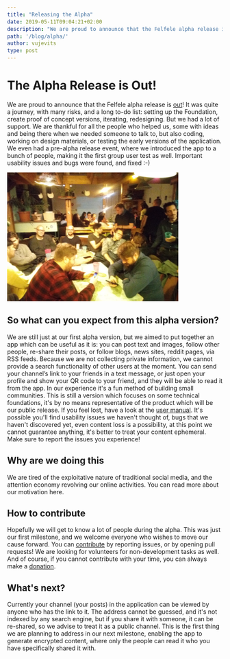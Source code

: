 ```yaml
---
title: "Releasing the Alpha"
date: 2019-05-11T09:04:21+02:00
description: "We are proud to announce that the Felfele alpha release is out!"
path: '/blog/alpha/'
author: vujevits
type: post
---
```



# The Alpha Release is Out!
We are proud to announce that the Felfele alpha release is [out](https://felfele.com/app)! It was quite a journey, with many risks, and a long to-do list: setting up the Foundation, create proof of concept versions, iterating, redesigning. But we had a lot of support. We are thankful for all the people who helped us, some with ideas and being there when we needed someone to talk to, but also coding, working on design materials, or testing the early versions of the application. We even had a pre-alpha release event, where we introduced the app to a bunch of people, making it the first group user test as well. Important usability issues and bugs were found, and fixed :-)

![](./user_group.png)

## So what can you expect from this alpha version?
We are still just at our first alpha version, but we aimed to put together an app which can be useful as it is: you can post text and images, follow other people, re-share their posts, or follow blogs, news sites, reddit pages, via RSS feeds. Because we are not collecting private information, we cannot provide a search functionality of other users at the moment. You can send your channel’s link to your friends in a text message, or just open your profile and show your QR code to your friend, and they will be able to read it from the app. In our experience it's a fun method of building small communities. This is still a version which focuses on some technical foundations, it's by no means representative of the product which will be our public release. If you feel lost, have a look at the [user manual](https://felfele.com/blog/manual-1). It's possible you'll find usability issues we haven't thought of, bugs that we haven't discovered yet, even content loss is a possibility, at this point we cannot guarantee anything, it's better to treat your content ephemeral. Make sure to report the issues you experience!


## Why are we doing this
We are tired of the exploitative nature of traditional social media, and the attention economy revolving our online activities. You can read more about our motivation here.

## How to contribute
Hopefully we will get to know a lot of people during the alpha. This was just our first milestone, and we welcome everyone who wishes to move our cause forward. You can [contribute](https://github.com/felfele/felfele/blob/master/CONTRIBUTING.md) by reporting issues, or by opening pull requests! We are looking for volunteers for non-development tasks as well. And of course, if you cannot contribute with your time, you can always make a [donation](https://felfele.com/donation).


## What's next?
Currently your channel (your posts) in the application can be viewed by anyone who has the link to it. The address cannot be guessed, and it's not indexed by any search engine, but if you share it with someone, it can be re-shared, so we advise to treat it as a public channel. This is the first thing we are planning to address in our next milestone, enabling the app to generate encrypted content, where only the people can read it who you have specifically shared it with.

